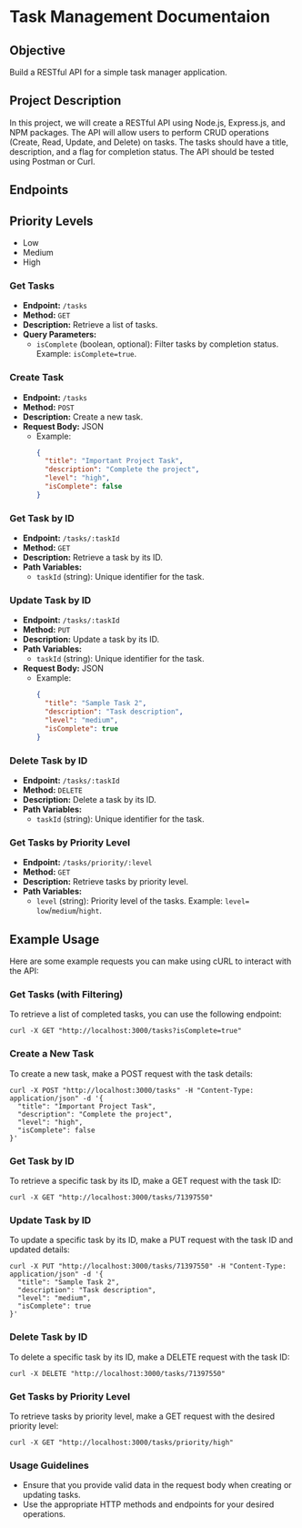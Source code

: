 
# Task Management Documentaion

## Objective

Build a RESTful API for a simple task manager application.

## Project Description

In this project, we will create a RESTful API using Node.js, Express.js, and NPM packages. The API will allow users to perform CRUD operations (Create, Read, Update, and Delete) on tasks. The tasks should have a title, description, and a flag for completion status. The API should be tested using Postman or Curl.
## Endpoints

## Priority Levels

- Low
- Medium
- High

### Get Tasks

- **Endpoint:** `/tasks`
- **Method:** `GET`
- **Description:** Retrieve a list of tasks.
- **Query Parameters:**
  - `isComplete` (boolean, optional): Filter tasks by completion status. Example: `isComplete=true`.

### Create Task

- **Endpoint:** `/tasks`
- **Method:** `POST`
- **Description:** Create a new task.
- **Request Body:** JSON
  - Example:
    ```json
    {
      "title": "Important Project Task",
      "description": "Complete the project",
      "level": "high",
      "isComplete": false
    }
    ```

### Get Task by ID

- **Endpoint:** `/tasks/:taskId`
- **Method:** `GET`
- **Description:** Retrieve a task by its ID.
- **Path Variables:**
  - `taskId` (string): Unique identifier for the task.

### Update Task by ID

- **Endpoint:** `/tasks/:taskId`
- **Method:** `PUT`
- **Description:** Update a task by its ID.
- **Path Variables:**
  - `taskId` (string): Unique identifier for the task.
- **Request Body:** JSON
  - Example:
    ```json
    {
      "title": "Sample Task 2",
      "description": "Task description",
      "level": "medium",
      "isComplete": true
    }
    ```

### Delete Task by ID

- **Endpoint:** `/tasks/:taskId`
- **Method:** `DELETE`
- **Description:** Delete a task by its ID.
- **Path Variables:**
  - `taskId` (string): Unique identifier for the task.

### Get Tasks by Priority Level

- **Endpoint:** `/tasks/priority/:level`
- **Method:** `GET`
- **Description:** Retrieve tasks by priority level.
- **Path Variables:**
  - `level` (string): Priority level of the tasks. Example: `level=` `low`/`medium`/`hight`.

## Example Usage

Here are some example requests you can make using cURL to interact with the API:

### Get Tasks (with Filtering)

To retrieve a list of completed tasks, you can use the following endpoint:

```shell
curl -X GET "http://localhost:3000/tasks?isComplete=true"
```

### Create a New Task

To create a new task, make a POST request with the task details:
```shell
curl -X POST "http://localhost:3000/tasks" -H "Content-Type: application/json" -d '{
  "title": "Important Project Task",
  "description": "Complete the project",
  "level": "high",
  "isComplete": false
}'
```

### Get Task by ID

To retrieve a specific task by its ID, make a GET request with the task ID:
```shell
curl -X GET "http://localhost:3000/tasks/71397550"
```

### Update Task by ID

To update a specific task by its ID, make a PUT request with the task ID and updated details:
```shell
curl -X PUT "http://localhost:3000/tasks/71397550" -H "Content-Type: application/json" -d '{
  "title": "Sample Task 2",
  "description": "Task description",
  "level": "medium",
  "isComplete": true
}'
```


### Delete Task by ID

To delete a specific task by its ID, make a DELETE request with the task ID:
```shell
curl -X DELETE "http://localhost:3000/tasks/71397550"
```

### Get Tasks by Priority Level
To retrieve tasks by priority level, make a GET request with the desired priority level:
```shell
curl -X GET "http://localhost:3000/tasks/priority/high"
```

### Usage Guidelines
- Ensure that you provide valid data in the request body when creating or updating tasks.
- Use the appropriate HTTP methods and endpoints for your desired operations.